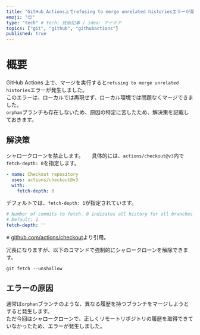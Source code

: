 ```yaml
---
title: "GitHub Actions上でrefusing to merge unrelated historiesエラーが発生する場合の解決策。"
emoji: "😊"
type: "tech" # tech: 技術記事 / idea: アイデア
topics: ["git", "github", "githubactions"]
published: true
---
```


# 概要

GitHub Actions 上で、マージを実行すると`refusing to merge unrelated histories`エラーが発生しました。  
このエラーは、ローカルでは再現せず、ローカル環境では問題なくマージできました。  
`orphan`ブランチも存在しないため、原因の特定に苦したため、解決策を記載しておきます。

## 解決策

シャロークローンを禁止します。 　
具体的には、`actions/checkout@v3`内で`fetch-depth: 0`を指定します。

```yml:*.yml
- name: Checkout repository
  uses: actions/checkout@v3
  with:
    fetch-depth: 0
```

デフォルトでは、`fetch-depth: 1`が指定されています。  

```yml
# Number of commits to fetch. 0 indicates all history for all branches and tags.
# Default: 1
fetch-depth: ''
```

※ [github.com/actions/checkout](https://github.com/actions/checkout)より引用。  

冗長になりますが、以下のコマンドで強制的にシャロークローンを解除できます。  

```shell
git fetch --unshallow
```

## エラーの原因

通常は`orphan`ブランチのような、異なる履歴を持つブランチをマージしようとすると発生します。  
ただ今回はシャロークローンで、正しくリモートリポジトリの履歴を取得できていなかったため、エラーが発生しました。  

